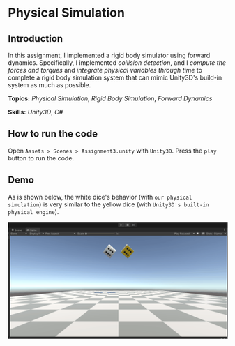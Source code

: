# Physical Simulation

## Introduction

In this assignment, I implemented a rigid body simulator using forward dynamics. Specifically, I implemented _collision detection_, and I _compute the forces and torques_ and _integrate physical variables through time_ to complete a rigid body simulation system that can mimic Unity3D's build-in system as much as possible.

**Topics:** _Physical Simulation_, _Rigid Body Simulation_, _Forward Dynamics_

**Skills:** _Unity3D_, _C#_

## How to run the code

Open `Assets > Scenes > Assignment3.unity` with `Unity3D`. Press the `play` button to run the code.

## Demo

As is shown below, the white dice's behavior (with `our physical simulation`) is very similar to the yellow dice (with `Unity3D's built-in physical engine`).

![](/Demo/766A3.gif)

